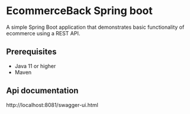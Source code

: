 # EcommerceBack Spring boot
A simple Spring Boot application that demonstrates basic functionality of ecommerce using a REST API.

## Prerequisites
* Java 11 or higher
* Maven

## Api documentation
http://localhost:8081/swagger-ui.html
